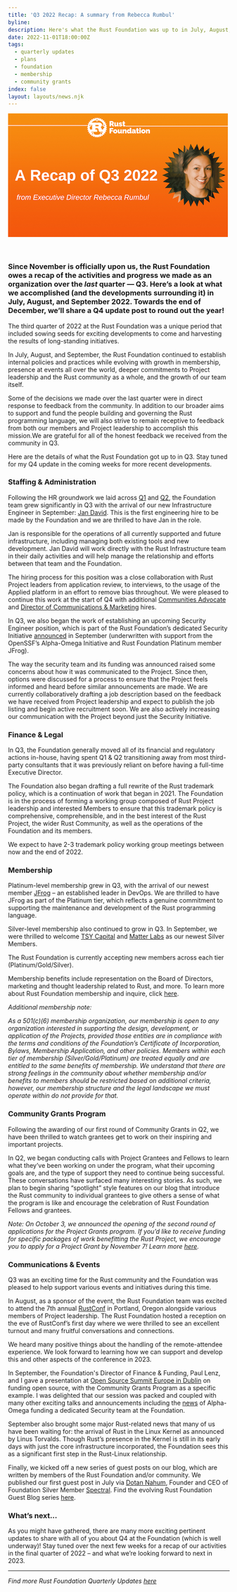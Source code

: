 ```yaml
---
title: 'Q3 2022 Recap: A summary from Rebecca Rumbul'
byline:
description: Here's what the Rust Foundation was up to in July, August, and September 2022.
date: 2022-11-01T18:00:00Z
tags:
  - quarterly updates
  - plans
  - foundation
  - membership
  - community grants
index: false
layout: layouts/news.njk
---
```

<img width="500" height="281" alt="White Rust Foundation logo at top (letter &quot;R&quot; inside gear icon) with the following white bolded text heading: “Q3 2022 Update”. Italicized subheading in white reads “from Executive Director Rebecca Rumbul”. To the right, a circular frame with a zig-zag edge contains a headshot of Rebecca Rumbul." title="Q3 Update" src="/img/news/2022-11-01-q3-update/q3.png" />

&nbsp;

### **Since November is officially upon us, the Rust Foundation owes a recap of the activities and progress we made as an organization over the *last* quarter — Q3. Here’s a look at what we accomplished (and the developments surrounding it) in July, August, and September 2022. Towards the end of December, we’ll share a Q4 update post to round out the year\!**

The third quarter of 2022 at the Rust Foundation was a unique period that included sowing seeds for exciting developments to come and harvesting the results of long-standing initiatives.&nbsp;

In July, August, and September, the Rust Foundation continued to establish internal policies and practices while evolving with growth in membership, presence at events all over the world, deeper commitments to Project leadership and the Rust community as a whole, and the growth of our team itself.&nbsp;

Some of the decisions we made over the last quarter were in direct response to feedback from the community. In addition to our broader aims to support and fund the people building and governing the Rust programming language, we will also strive to remain receptive to feedback from both our members and Project leadership to accomplish this mission.We are grateful for all of the honest feedback we received from the community in Q3.&nbsp;&nbsp;

Here are the details of what the Rust Foundation got up to in Q3. Stay tuned for my Q4 update in the coming weeks for more recent developments.

### **Staffing & Administration**

Following the HR groundwork we laid across [Q1](https://foundation.rust-lang.org/news/2022-05-03-a-good-start-to-the-year/) and [Q2](https://foundation.rust-lang.org/news/2022-07-27-what-has-the-foundation-been-up-to/), the Foundation team grew significantly in Q3 with the arrival of our new Infrastructure Engineer in September: [Jan David](https://foundation.rust-lang.org/news/2022-09-07-welcome-jan-david-rust-foundation-infrastructure-engineer/). This is the first engineering hire to be made by the Foundation and we are thrilled to have Jan in the role.&nbsp;

Jan is responsible for the operations of all currently supported and future infrastructure, including managing both existing tools and new development. Jan David will work directly with the Rust Infrastructure team in their daily activities and will help manage the relationship and efforts between that team and the Foundation.&nbsp;

The hiring process for this position was a close collaboration with Rust Project leaders from application review, to interviews, to the usage of the Applied platform in an effort to remove bias throughout. We were pleased to continue this work at the start of Q4 with additional [Communities Advocate](https://foundation.rust-lang.org/news/welcoming-sage-griffin-rust-foundation-communities-advocate/) and [Director of Communications &amp; Marketing](https://foundation.rust-lang.org/news/2022-10-06-welcome-gracie-gregory-director-of-communications/) hires.&nbsp;

In Q3, we also began the work of establishing an upcoming Security Engineer position, which is part of the Rust Foundation’s dedicated Security Initiative [announced](https://foundation.rust-lang.org/news/2022-09-13-rust-foundation-establishes-security-team/) in September (underwritten with support from the OpenSSF’s Alpha-Omega Initiative and Rust Foundation Platinum member JFrog).&nbsp;

The way the security team and its funding was announced raised some concerns about how it was communicated to the Project. Since then, options were discussed for a process to ensure that the Project feels informed and heard before similar announcements are made. We are currently collaboratively drafting a job description based on the feedback we have received from Project leadership and expect to publish the job listing and begin active recruitment soon. We are also actively increasing our communication with the Project beyond just the Security Initiative.

### **Finance & Legal**

In Q3, the Foundation generally moved all of its financial and regulatory actions in-house, having spent Q1 & Q2 transitioning away from most third-party consultants that it was previously reliant on before having a full-time Executive Director.&nbsp;

The Foundation also began drafting a full rewrite of the Rust trademark policy, which is a continuation of work that began in 2021. The Foundation is in the process of forming a working group composed of Rust Project leadership and interested Members to ensure that this trademark policy is comprehensive, comprehensible, and in the best interest of the Rust Project, the wider Rust Community, as well as the operations of the Foundation and its members.&nbsp;

We expect to have 2-3 trademark policy working group meetings between now and the end of 2022.&nbsp;

### **Membership**

Platinum-level membership grew in Q3, with the arrival of our newest member [JFrog](https://foundation.rust-lang.org/news/2022-09-06-hello-jfrog/) – an established leader in DevOps. We are thrilled to have JFrog as part of the Platinum tier, which reflects a genuine commitment to supporting the maintenance and development of the Rust programming language.&nbsp;

Silver-level membership also continued to grow in Q3. In September, we were thrilled to welcome [TSY Capital](https://www.linkedin.com/company/tsycapital/about/) and [Matter Labs](https://matter-labs.io/) as our newest Silver Members.&nbsp;

The Rust Foundation is currently accepting new members across each tier (Platinum/Gold/Silver).&nbsp;

Membership benefits include representation on the Board of Directors, marketing and thought leadership related to Rust, and more. To learn more about Rust Foundation membership and inquire, click [here](https://foundation.rust-lang.org/info/become-a-member/).&nbsp;

*Additional membership note:&nbsp;*

*As a 501(c)(6) membership organization, our membership is open to any organization interested in supporting the design, development, or application of the Projects, provided those entities are in compliance with the terms and conditions of the Foundation’s Certificate of Incorporation, Bylaws, Membership Application, and other policies. Members within each tier of membership (Silver/Gold/Platinum) are treated equally and are entitled to the same benefits of membership. We understand that there are strong feelings in the community about whether membership and/or benefits to members should be restricted based on additional criteria, however, our membership structure and the legal landscape we must operate within do not provide for that.*

### **Community Grants Program**

Following the awarding of our first round of Community Grants in Q2, we have been thrilled to watch grantees get to work on their inspiring and important projects.&nbsp;

In Q2, we began conducting calls with Project Grantees and Fellows to learn what they’ve been working on under the program, what their upcoming goals are, and the type of support they need to continue being successful. These conversations have surfaced many interesting stories. As such, we plan to begin sharing “spotlight” style features on our blog that introduce the Rust community to individual grantees to give others a sense of what the program is like and encourage the celebration of Rust Foundation Fellows and grantees.

*Note: On October 3, we announced the opening of the second round of applications for the Project Grants program. If you’d like to receive funding for specific packages of work benefitting the Rust Project, we encourage you to apply for a Project Grant by November 7\! Learn more&nbsp;*[*here*](https://foundation.rust-lang.org/grants/project-grants/)*.&nbsp;*

### **Communications & Events**

Q3 was an exciting time for the Rust community and the Foundation was pleased to help support various events and initiatives during this time.

In August, as a sponsor of the event, the Rust Foundation team was excited to attend the 7th annual <a target="_blank" rel="noopener" href="https://rustconf.com/">RustConf</a> in Portland, Oregon alongside various members of Project leadership. The Rust Foundation hosted a reception on the eve of RustConf’s first day where we were thrilled to see an excellent turnout and many fruitful conversations and connections.&nbsp;

We heard many positive things about the handling of the remote-attendee experience. We look forward to learning how we can support and develop this and other aspects of the conference in 2023.&nbsp;

In September, the Foundation's Director of Finance & Funding, Paul Lenz, and I gave a presentation at <a target="_blank" rel="noopener" href="https://events.linuxfoundation.org/open-source-summit-europe/">Open Source Summit Europe in Dublin</a> on funding open source, with the Community Grants Program as a specific example. I was delighted that our session was packed and coupled with many other exciting talks and announcements including the <a target="_blank" rel="noopener" href="https://foundation.rust-lang.org/news/2022-09-13-rust-foundation-establishes-security-team/">news</a>&nbsp;of Alpha-Omega funding a dedicated Security team at the Foundation.

September also brought some major Rust-related news that many of us have been waiting for: the arrival of Rust in the Linux Kernel as announced by Linus Torvalds. Though Rust’s presence in the Kernel is still in its early days with just the core infrastructure incorporated, the Foundation sees this as a significant first step in the Rust-Linux relationship.

Finally, we kicked off a new series of guest posts on our blog, which are written by members of the Rust Foundation and/or community. We published our first guest post in July via [Dotan Nahum](https://twitter.com/jondot), Founder and CEO of Foundation Silver Member [Spectral](https://spectralops.io/). Find the evolving Rust Foundation Guest Blog series [here](https://foundation.rust-lang.org/tags/guest%20blog%20series/).&nbsp;

### **What’s next…**

As you might have gathered, there are many more exciting pertinent updates to share with all of you about Q4 at the Foundation (which is well underway)\! Stay tuned over the next few weeks for a recap of our activities in the final quarter of 2022 – and what we’re looking forward to next in 2023.&nbsp;

---

*Find more Rust Foundation Quarterly Updates&nbsp;*<a target="_blank" rel="noopener" href="https://silly-radio.cloudvent.net/tags/quarterly%20updates/"><em>here</em></a>